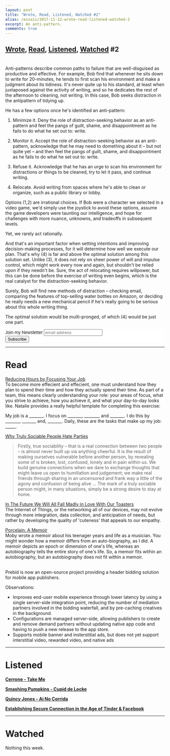 ```yaml
---
layout: post
title: "Wrote, Read, Listened, Watched #2"
alias: /essais/2017-11-12-wrote-read-listened-watched-2
excerpt: An anti-pattern. 
comments: true
---
```


[Wrote](#wrote), [Read](#read), [Listened](#listened), [Watched](#watched) \#2
---

# <a name="wrote"></a>

Anti-patterns describe common paths to failure that are well-disguised as productive and effective. For example, Bob find that whenever he sits down to write for 20-minutes, he tends to first scan his environment and make a judgment about its tidiness. It's never quite up to his standard, at least when juxtaposed against the activity of writing, and so he dedicates the rest of the afternoon to cleaning, not writing. In this case, Bob seeks distraction in the antipattern of tidying up.

He has a few options once he's identified an anti-pattern:  

1. Minimize it. Deny the role of distraction-seeking behavior as an anti-pattern and feel the pangs of guilt, shame, and disappointment as he fails to do what he set out to: write. 

2. Monitor it. Accept the role of distraction-seeking behavior as an anti-pattern, acknowledge that he may need to domething about it – but not quite yet –  and then feel the pangs of guilt, shame, and disappointment as he fails to do what he set out to: write.  

3. Refuse it. Acknowledge that he has an urge to scan his environment for distractions or things to be cleaned, try to let it pass, and continue writing. 

4. Relocate. Avoid writing from spaces where he's able to clean or organize, such as a public library or lobby.  

Options (1,2) are irrational choices. If Bob were a character we selected in a video game, we'd simply use the joystick to  avoid these options, assume the game developers were taunting our intelligence, and hope for challenges with more nuance, unknowns, and tradeoffs in subsequent levels.  

Yet, we rarely act rationally. 

And that's an important factor when setting intentions and improving decision-making processes, for it will determine how well we execute our plan. That's why (4) is far and above the optimal solution among this solution set. Unlike (3), it does not rely on sheer power of will and impulse control, which might work every now and again, but shouldn't be relied upon if they needn't be. Sure, the act of relocating requires willpower, but this can be done before the exercise of writing even begins, which is the real catalyst for the distraction-seeking behavior. 

Surely, Bob will find new methods of distraction – checking email, comparing the features of top-selling water bottles on Amazon, or deciding he really needs a new mechanical pencil if he's really going to be serious about this whole writing thing. 

The optimal solution would be multi-pronged, of which (4) would be just one part.  

<!-- Begin MailChimp Signup Form -->
<link href="//cdn-images.mailchimp.com/embedcode/slim-10_7.css" rel="stylesheet" type="text/css">
<style type="text/css">
	#mc_embed_signup{background:#fff; clear:left; font:14px Helvetica,Arial,sans-serif; }
	/* Add your own MailChimp form style overrides in your site stylesheet or in this style block.
	   We recommend moving this block and the preceding CSS link to the HEAD of your HTML file. */
</style>
<div id="mc_embed_signup">
<form action="https://vincentbarr.us10.list-manage.com/subscribe/post?u=94da3ac3515f8fabefba65444&amp;id=54c2b2f6fc" method="post" id="mc-embedded-subscribe-form" name="mc-embedded-subscribe-form" class="validate" target="_blank" novalidate>
    <div id="mc_embed_signup_scroll">
	<label for="mce-EMAIL">Join my Newsletter</label>
	<input type="email" value="" name="EMAIL" class="email" id="mce-EMAIL" placeholder="email address" required>
    <!-- real people should not fill this in and expect good things - do not remove this or risk form bot signups-->
    <div style="position: absolute; left: -5000px;" aria-hidden="true"><input type="text" name="b_94da3ac3515f8fabefba65444_54c2b2f6fc" tabindex="-1" value=""></div>
    <div class="clear"><input type="submit" value="Subscribe" name="subscribe" id="mc-embedded-subscribe" class="button"></div>
    </div>
</form>
</div>

<!--End mc_embed_signup-->

---
# <a name="read">Read</a>


[Reducing Hours by Focusing Your Job](https://wildbit.com/blog/2017/06/05/reducing-hours-by-focusing-your-job)  
To become more effecient and effecient, one must understand how they plan to spend their time and how they actually spend their time. As part of a team, this means clearly understanding your role: your areas of focus, what you strive to achieve, how you achieve it, and what your day-to-day looks like. Natalie provides a really helpful template for completing this exercise:

My job is a _______. I focus on _______, _______, and _______. I do this by _______, _______ and, _______. Daily, these are the tasks that make up my job: _____.


[Why Truly Sociable People Hate Parties](http://www.thebookoflife.org/why-truly-sociable-people-hate-parties/)  
> Firstly, true sociability – that is a real connection between two people – is almost never built up via anything cheerful. It is the result of making ourselves vulnerable before another person, by revealing some of is broken, lost, confused, lonely and in pain within us. We build genuine connections when we dare to exchange thoughts that might leave us open to humiliation and judgement; we make real friends through sharing in an uncensored and frank way a little of the agony and confusion of being alive ... The mark of a truly sociable person might, in many situations, simply be a strong desire to stay at home.

[In The Future We Will All Fall Madly in Love With Our Toasters](http://tomcritchlow.com/2015/09/13/toasters/)  
The Internet of Things, or the networking all of our devices, may not evolve through more integration, data collection, and anticipation of needs, but rather by developing the quality of 'cuteness' that appeals to our empathy. 

[Porcelain: A Memoir](http://amzn.to/2kRXP5j)  
Moby wrote a memoir about his teenager years and life as a musician. You might wonder how a memoir differs from an auto-biography, as I did. A memoir depicts an epoch or dimension of one's life, whereas an autobiography tells the entire story of one's life. So, a memoir fits within an autobiography, but an autobiography does not fit within a memoir. 

[](http://prebid.org/blog/prebid-adds-support-for-mobile-app-header-bidding)  
Prebid is now an open-source project providing a header bidding solution for mobile app publishers. 

Observations:  

* Improves end-user mobile experience through lower latency by using a single server-side integration point, reducing the number of mediation partners involved in the bidding waterfall, and by pre-caching creatives in the background.  
* Configurations are managed server-side, allowing publishers to create and remove demand partners without updating native app code and having to push a new release to the app store.  
* Supports mobile banner and insterstitial ads, but does not yet support interstitial video, rewarded video, and native ads

---

# <a name="listened">Listened</a>

**[Cerrone - Take Me](https://www.youtube.com/watch?v=LSRjRTMWee8)**  

**[Smashing Pumpkins - Cupid de Locke](https://www.youtube.com/watch?v=taXoz91wfZk)**

**[Quincy Jones - Ai No Corrida](https://www.youtube.com/watch?v=fXmmWBzS-_o)**

**[Establishing Secure Connection in the Age of Tinder & Facebook](https://www.podbean.com/site/EpisodeDownload/PB7ACA7FVNFS4)**

---

# <a name="watched">Watched</a>

Nothing this week.  

